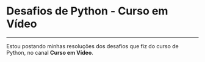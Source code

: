 # Desafios de Python - Curso em Vídeo
----
 Estou postando minhas resoluções dos desafios que fiz do curso de Python, no canal **Curso em Vídeo**.
